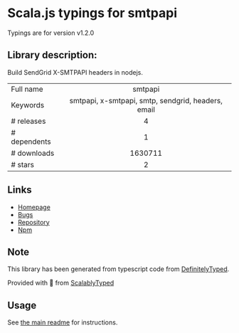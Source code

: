 
# Scala.js typings for smtpapi

Typings are for version v1.2.0

## Library description:
Build SendGrid X-SMTPAPI headers in nodejs.

|                    |                 |
| ------------------ | :-------------: |
| Full name          | smtpapi |
| Keywords           | smtpapi, x-smtpapi, smtp, sendgrid, headers, email |
| # releases         | 4 |
| # dependents       | 1 |
| # downloads        | 1630711 |
| # stars            | 2 |

## Links
- [Homepage](https://github.com/sendgrid/smtpapi-nodejs#readme)
- [Bugs](https://github.com/sendgrid/smtpapi-nodejs/issues)
- [Repository](https://github.com/sendgrid/smtpapi-nodejs)
- [Npm](https://www.npmjs.com/package/smtpapi)
    


## Note
This library has been generated from typescript code from [DefinitelyTyped](https://definitelytyped.org).

Provided with :purple_heart: from [ScalablyTyped](https://github.com/oyvindberg/ScalablyTyped)

## Usage
See [the main readme](../../readme.md) for instructions.


